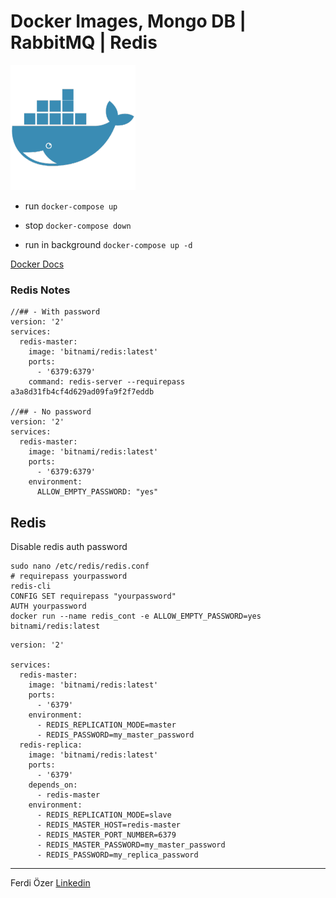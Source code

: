 # Docker Images, Mongo DB | RabbitMQ | Redis

![docker](examples/docker_img.png)

* run
`docker-compose up`
* stop
`docker-compose down`

* run in background
`docker-compose up -d`

[Docker Docs](https://docs.docker.com/)



### Redis Notes
```
//## - With password
version: '2'
services:
  redis-master:
    image: 'bitnami/redis:latest'
    ports:
      - '6379:6379'
    command: redis-server --requirepass a3a8d31fb4cf4d629ad09fa9f2f7eddb

//## - No password
version: '2'
services:
  redis-master:
    image: 'bitnami/redis:latest'
    ports:
      - '6379:6379'
    environment:
      ALLOW_EMPTY_PASSWORD: "yes"
```

## Redis

Disable redis auth password 
```
sudo nano /etc/redis/redis.conf
# requirepass yourpassword
redis-cli
CONFIG SET requirepass "yourpassword"
AUTH yourpassword
docker run --name redis_cont -e ALLOW_EMPTY_PASSWORD=yes bitnami/redis:latest
```

```
version: '2'

services:
  redis-master:
    image: 'bitnami/redis:latest'
    ports:
      - '6379'
    environment:
      - REDIS_REPLICATION_MODE=master
      - REDIS_PASSWORD=my_master_password
  redis-replica:
    image: 'bitnami/redis:latest'
    ports:
      - '6379'
    depends_on:
      - redis-master
    environment:
      - REDIS_REPLICATION_MODE=slave
      - REDIS_MASTER_HOST=redis-master
      - REDIS_MASTER_PORT_NUMBER=6379
      - REDIS_MASTER_PASSWORD=my_master_password
      - REDIS_PASSWORD=my_replica_password
```


------------------------------------

Ferdi Özer
[Linkedin](https://www.linkedin.com/in/ferdiozer/)